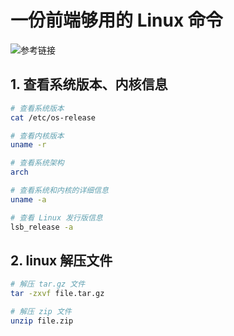 # 一份前端够用的 Linux 命令

![参考链接](https://github.com/mqyqingfeng/Blog/issues/239)

## 1. 查看系统版本、内核信息

```bash
# 查看系统版本
cat /etc/os-release

# 查看内核版本
uname -r

# 查看系统架构
arch

# 查看系统和内核的详细信息
uname -a

# 查看 Linux 发行版信息
lsb_release -a
```

## 2. linux 解压文件

```bash
# 解压 tar.gz 文件
tar -zxvf file.tar.gz

# 解压 zip 文件
unzip file.zip
```
